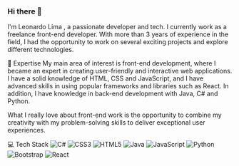 ### Hi there 👋
I'm Leonardo Lima , a passionate developer and tech. I currently work as a freelance front-end developer.
With more than 3 years of experience in the field, I had the opportunity to work on several exciting projects and explore different technologies.






🚀 Expertise
My main area of ​​interest is front-end development, where I became an expert in creating user-friendly and interactive web applications. I have a solid knowledge of HTML, CSS and JavaScript, and I have advanced skills in using popular frameworks and libraries such as React. In addition, I have knowledge in back-end development with Java, C# and Python.

What I really love about front-end work is the opportunity to combine my creativity with my problem-solving skills to deliver exceptional user experiences.





💻 Tech Stack
![C#](https://img.shields.io/badge/c%23-%23239120.svg?style=for-the-badge&logo=c-sharp&logoColor=white) ![CSS3](https://img.shields.io/badge/css3-%231572B6.svg?style=for-the-badge&logo=css3&logoColor=white) ![HTML5](https://img.shields.io/badge/html5-%23E34F26.svg?style=for-the-badge&logo=html5&logoColor=white) ![Java](https://img.shields.io/badge/java-%23ED8B00.svg?style=for-the-badge&logo=openjdk&logoColor=white) ![JavaScript](https://img.shields.io/badge/javascript-%23323330.svg?style=for-the-badge&logo=javascript&logoColor=%23F7DF1E) ![Python](https://img.shields.io/badge/python-3670A0?style=for-the-badge&logo=python&logoColor=ffdd54) ![Bootstrap](https://img.shields.io/badge/bootstrap-%238511FA.svg?style=for-the-badge&logo=bootstrap&logoColor=white) ![React](https://img.shields.io/badge/react-%2320232a.svg?style=for-the-badge&logo=react&logoColor=%2361DAFB) 

